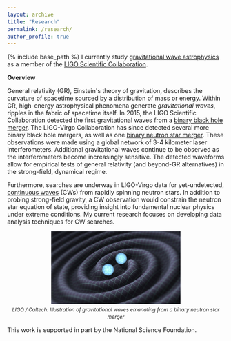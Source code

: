 ```yaml
---
layout: archive
title: "Research"
permalink: /research/
author_profile: true
---
```

{% include base_path %} I currently study <a href="https://en.wikipedia.org/wiki/Gravitational-wave_astronomy">gravitational wave astrophysics</a> as a member of the <a href="https://www.ligo.caltech.edu">LIGO Scientific Collaboration</a>.

<b>Overview</b>

General relativity (GR), Einstein's theory of gravitation, describes the curvature of spacetime sourced by a distribution of mass or energy. Within GR, high-energy astrophysical phenomena generate <i>gravitational waves</i>, ripples in the fabric of spacetime itself. In 2015, the LIGO Scientific Collaboration detected the first gravitational waves from a <a href="https://arxiv.org/abs/1602.03837">binary black hole merger</a>. The LIGO-Virgo Collaboration has since detected several more binary black hole mergers, as well as one <a href="https://arxiv.org/abs/1710.05832">binary neutron star merger</a>. These observations were made using a global network of 3-4 kilometer laser interferometers. Additional gravitational waves continue to be observed as the interferometers become increasingly sensitive. The detected waveforms allow for empirical tests of general relativity (and beyond-GR alternatives) in the strong-field, dynamical regime.

Furthermore, searches are underway in LIGO-Virgo data for yet-undetected, <a href="https://arxiv.org/abs/1712.05897">continuous waves</a> (CWs) from rapidly spinning neutron stars. In addition to probing strong-field gravity, a CW observation would constrain the neutron star equation of state, providing insight into fundamental nuclear physics under extreme conditions. My current research focuses on developing data analysis techniques for CW searches.

<p align="center"><img src = "/images/gravitationalwaves.jpg" width="300"><br><i><small>LIGO / Caltech: Illustration of gravitational waves emanating from a binary neutron star merger</small></i></p>

This work is supported in part by the National Science Foundation.
